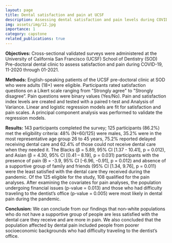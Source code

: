 ```yaml
---
layout: page
title: Dental satisfaction and pain at UCSF
description: Assessing dental satisfaction and pain levels during COVID-19
img: assets/img/12.jpg
importance: 1
category: capstone
related_publications: true
---
```


**Objectives:**
Cross-sectional validated surveys were administered at the University of California San Francisco (UCSF) School of Dentistry (SOD) Pre-doctoral dental clinic to assess satisfaction and pain during COVID-19, 11-2020 through 01-2021.

**Methods:**
English-speaking patients of the UCSF pre-doctoral clinic at SOD who were adults (18+) were eligible. Participants rated satisfaction questions on a Likert scale ranging from "Strongly agree" to "Strongly disagree”. Pain questions were binary values (Yes/No). Pain and satisfaction index levels are created and tested with a paired t-test and Analysis of Variance. Linear and logistic regression models are fit for satisfaction and pain scales. A principal component analysis was performed to validate the regression models.

**Results:**
143 participants completed the survey; 125 participants (86.2%) met the eligibility criteria: 48% (N=60/125) were males, 35.2% were in the most representative age group 26 to 45 years, 75.2% reported delayed receiving dental care and 62.4% of those could not receive dental care when they needed it. The Blacks (β = 5.89, 95% CI [1.37 - 10.41], p = 0.012), and Asian (β = 4.30, 95% CI [0.41 – 8.19], p = 0.031) participants with the presence of pain (B = -3.9, 95% CI [-6.96, -0.91], p = 0.012) and absence of a supportive group of family and friends (95% CI [1.34, 9.76], p = 0.011) were the least satisfied with the dental care they received during the pandemic. Of the 125 eligible for the study, 108 qualified for the pain analyses. After examining the covariates for pain analyses, the population undergoing financial issues (p-value = 0.013) and those who had difficulty traveling to the dentist’s office (p-value = 0.005) were most likely in dental pain during the pandemic.

**Conclusion:** We can conclude from our findings that non-white populations who do not have a supportive group of people are less satisfied with the dental care they receive and are more in pain. We also concluded that the population affected by dental pain included people from poorer socioeconomic backgrounds who had difficulty traveling to the dentist’s office.
